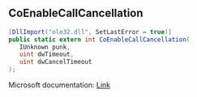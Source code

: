 ## CoEnableCallCancellation

```csharp
[DllImport("ole32.dll", SetLastError = true)]
public static extern int CoEnableCallCancellation(
   IUnknown punk,
   uint dwTimeout,
   uint dwCancelTimeout
);
```

Microsoft documentation: [Link](https://docs.microsoft.com/en-us/windows/win32/api/combaseapi/nf-combaseapi-coenablecallcancellation)
